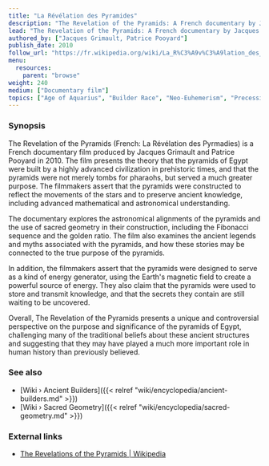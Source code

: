 ```yaml
---
title: "La Révélation des Pyramides"
description: "The Revelation of the Pyramids: A French documentary by Jacques Grimault and Patrice Pooyard about the Great Pyramids from the year 2010."
lead: "The Revelation of the Pyramids: A French documentary by Jacques Grimault and Patrice Pooyard about the Great Pyramids from the year 2010."
authored_by: ["Jacques Grimault, Patrice Pooyard"]
publish_date: 2010
follow_url: "https://fr.wikipedia.org/wiki/La_R%C3%A9v%C3%A9lation_des_Pyramides"
menu:
  resources:
    parent: "browse"
weight: 240
medium: ["Documentary film"]
topics: ["Age of Aquarius", "Builder Race", "Neo-Euhemerism", "Precession", "Pyramids", "The Tradition"]
---
```


### Synopsis

The Revelation of the Pyramids (French: La Révélation des Pyrmadies) is a French documentary film produced by Jacques Grimault and Patrice Pooyard in 2010. The film presents the theory that the pyramids of Egypt were built by a highly advanced civilization in prehistoric times, and that the pyramids were not merely tombs for pharaohs, but served a much greater purpose. The filmmakers assert that the pyramids were constructed to reflect the movements of the stars and to preserve ancient knowledge, including advanced mathematical and astronomical understanding.

The documentary explores the astronomical alignments of the pyramids and the use of sacred geometry in their construction, including the Fibonacci sequence and the golden ratio. The film also examines the ancient legends and myths associated with the pyramids, and how these stories may be connected to the true purpose of the pyramids.

In addition, the filmmakers assert that the pyramids were designed to serve as a kind of energy generator, using the Earth's magnetic field to create a powerful source of energy. They also claim that the pyramids were used to store and transmit knowledge, and that the secrets they contain are still waiting to be uncovered.

Overall, The Revelation of the Pyramids presents a unique and controversial perspective on the purpose and significance of the pyramids of Egypt, challenging many of the traditional beliefs about these ancient structures and suggesting that they may have played a much more important role in human history than previously believed.

### See also

- [Wiki › Ancient Builders]({{< relref "wiki/encyclopedia/ancient-builders.md" >}})
- [Wiki › Sacred Geometry]({{< relref "wiki/encyclopedia/sacred-geometry.md" >}})

### External links

- [The Revelations of the Pyramids | Wikipedia](https://en.wikipedia.org/wiki/The_Revelation_of_the_Pyramids)
